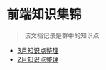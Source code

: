 # 前端知识集锦

> 该文档记录是群中的知识点

- [3月知识点整理](https://github.com/KieSun/Front-end-knowledge/blob/master/2018/3%E6%9C%88/knowledge.md) 
- [2月知识点整理](https://github.com/KieSun/Front-end-knowledge/blob/master/2018/2%E6%9C%88/knowledge.md)

